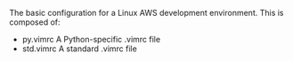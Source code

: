 The basic configuration for a Linux AWS development environment. This is
composed of:

* py.vimrc	A Python-specific .vimrc file
* std.vimrc	A standard .vimrc file

